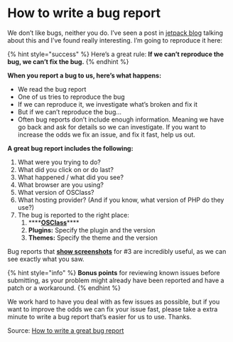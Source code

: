 # How to write a bug report

We don’t like bugs, neither you do. I’ve seen a post in [jetpack blog](http://jetpack.me/2011/11/18/how-to-write-a-great-bug-report/) talking about this and I’ve found really interesting. I’m going to reproduce it here:

{% hint style="success" %}
Here’s a great rule: **If we can’t reproduce the bug, we can’t fix the bug.**
{% endhint %}

**When you report a bug to us, here’s what happens:**

* We read the bug report
* One of us tries to reproduce the bug
* If we can reproduce it, we investigate what’s broken and fix it
* But if we can’t reproduce the bug…
* Often bug reports don’t include enough information. Meaning we have go back and ask for details so we can investigate. If you want to increase the odds we fix an issue, and fix it fast, help us out.

**A great bug report includes the following:**

1. What were you trying to do?
2. What did you click on or do last?
3. What happened / what did you see?
4. What browser are you using?
5. What version of OSClass?
6. What hosting provider? \(And if you know, what version of PHP do they use?\)
7. The bug is reported to the right place:
   1. \*\*\*\*[**OSClass**](https://github.com/osclass/osclass/issues)\*\*\*\*
   2. **Plugins:** Specify the plugin and the version
   3. **Themes:** Specify the theme and the version

Bug reports that [**show screenshots**](http://take-a-screenshot.org/) for \#3 are incredibly useful, as we can see exactly what you saw.

{% hint style="info" %}
**Bonus points** for reviewing known issues before submitting, as your problem might already have been reported and have a patch or a workaround.
{% endhint %}

We work hard to have you deal with as few issues as possible, but if you want to improve the odds we can fix your issue fast, please take a extra minute to write a bug report that’s easier for us to use. Thanks.

Source: [How to write a great bug report](http://jetpack.me/2011/11/18/how-to-write-a-great-bug-report/)

